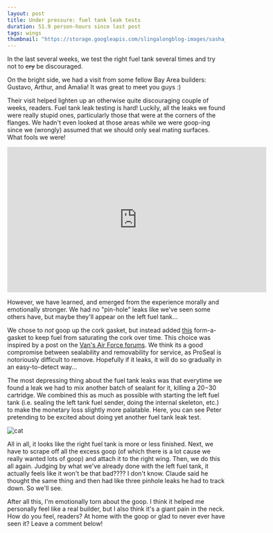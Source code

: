 ```yaml
---
layout: post
title: Under pressure: fuel tank leak tests
duration: 51.9 person-hours since last post
tags: wings
thumbnail: "https://storage.googleapis.com/slingalongblog-images/sasha_exhausted_crop.jpg"
---
```


In the last several weeks, we test the right fuel tank several times and try not to ~~cry~~ be discouraged. 

On the bright side, we had a visit from some fellow Bay Area builders: Gustavo, Arthur, and Amalia! It was great to meet you guys :)

Their visit helped lighten up an otherwise quite discouraging couple of weeks, readers. Fuel tank leak testing is hard! Luckily, all the leaks we found were really stupid ones, particularly those that were at the corners of the flanges. We hadn't even looked at those areas while we were goop-ing since we (wrongly) assumed that we should only seal mating surfaces. What fools we were! 

<iframe width="598" height="336" src="https://www.youtube.com/embed/S4GJBACn914" frameborder="0" allow="accelerometer; autoplay; encrypted-media; gyroscope; picture-in-picture" allowfullscreen></iframe>

However, we have learned, and emerged from the experience morally and emotionally stronger. We had no "pin-hole" leaks like we've seen some others have, but maybe they'll appear on the left fuel tank...

We chose to *not* goop up the cork gasket, but instead added [this](https://smile.amazon.com/Permatex-80019-Aviation-Gasket-Sealant/dp/B000HBM3QQ/ref=sr_1_2?dchild=1&keywords=form-a-gasket&qid=1601962632&sr=8-2) form-a-gasket to keep fuel from saturating the cork over time. This choice was inspired by a post on the [Van's Air Force forums](https://vansairforce.com/community/showthread.php?t=25010). We think its a good compromise between sealability and removability for service, as ProSeal is notoriously difficult to remove. Hopefully if it leaks, it will do so gradually in an easy-to-detect way...

The most depressing thing about the fuel tank leaks was that everytime we found a leak we had to mix another batch of sealant for it, killing a $20-$30 cartridge. We combined this as much as possible with starting the left fuel tank (i.e. sealing the left tank fuel sender, doing the internal skeleton, etc.) to make the monetary loss slightly more palatable. Here, you can see Peter pretending to be excited about doing yet another fuel tank leak test.

![cat](https://storage.googleapis.com/slingalongblog-images/20200927_143243.jpg)

All in all, it looks like the right fuel tank is more or less finished. Next, we have to scrape off all the excess goop (of which there is a lot cause we really wanted lots of goop) and attach it to the right wing. Then, we do this all again. Judging by what we've already done with the left fuel tank, it actually feels like it won't be that bad???? I don't know. Claude said he thought the same thing and then had like three pinhole leaks he had to track down. So we'll see. 

After all this, I'm emotionally torn about the goop. I think it helped me personally feel like a real builder, but I also think it's a giant pain in the neck. How do you feel, readers? At home with the goop or glad to never ever have seen it? Leave a comment below!

